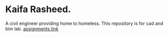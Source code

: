 # Kaifa Rasheed.
A civil engineer providing home to homeless. 
This repository is for cad and bim lab.
[assignments link](https://github.com/Erkaifa/Erkaifa.github.io)
